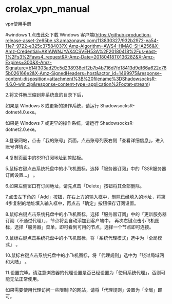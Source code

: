 # crolax_vpn_manual
vpn使用手册

#windows
1.点击此处下载 Windows 客户端(https://github-production-release-asset-2e65be.s3.amazonaws.com/113830327/932b2972-ea54-11e7-9722-e325c3758403?X-Amz-Algorithm=AWS4-HMAC-SHA256&X-Amz-Credential=AKIAIWNJYAX4CSVEH53A%2F20180418%2Fus-east-1%2Fs3%2Faws4_request&X-Amz-Date=20180418T013628Z&X-Amz-Expires=300&X-Amz-Signature=b14f303ad29c5d238938eff2b7b4b716d7fd18413d9df66a622e785b026166e2&X-Amz-SignedHeaders=host&actor_id=1499975&response-content-disposition=attachment%3B%20filename%3DShadowsocksR-4.6.0-win.zip&response-content-type=application%2Foctet-stream)

2.将文件解压缩到非系统盘的目录下后，

如果是 Windows 8 或更新的操作系统，请运行 ShadowsocksR-dotnet4.0.exe。

如果是 Windows 7 或更早的操作系统，请运行 ShadowsocksR-dotnet2.0.exe。

3.登录网站，点击「我的账号」页面，点击账号列表右侧「查看详细信息」，进入账号详情页。

4.复制页面中的SSR订阅地址到剪贴板。

5.鼠标右键点击系统托盘中的小飞机图标，选择「服务器订阅」中的「SSR服务器订阅设置…」 。

6.如果左侧窗口有订阅地址，请先点击「Delete」按钮将其全部删除。

7.点击左下角的「Add」按钮，在右上方的输入框中，删除已经填入的地址，将第4步复制的地址填入输入框中，再点击「确定」按钮保存订阅设置。

8.鼠标右键点击系统托盘中的小飞机图标，选择「服务器订阅」中的「更新服务器订阅（不通过代理）」，节点将会自动添加到客户端中， 再次右键点击小飞机图标，选择「服务器」菜单，即可看到可用的节点，选择一个节点即可连接。

9.鼠标右键点击系统托盘中的小飞机图标，将「系统代理模式」选中为「全局模式」 。

10.鼠标右键点击系统托盘中的小飞机图标，将「代理规则」选中为「绕过局域网和大陆」 。

11.设置完毕。请注意浏览器的代理设置是否已经设置为「使用系统代理」，否则可能无法正常使用。

如果需要使用代理访问一些限制IP的网站，请将「代理规则」设置为「全局」即可。








